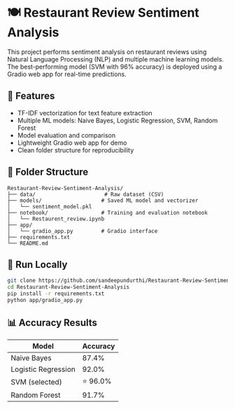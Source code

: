# 🍽️ Restaurant Review Sentiment Analysis

This project performs sentiment analysis on restaurant reviews using Natural Language Processing (NLP) and multiple machine learning models. The best-performing model (SVM with 96% accuracy) is deployed using a Gradio web app for real-time predictions.

## 🧠 Features
- TF-IDF vectorization for text feature extraction
- Multiple ML models: Naive Bayes, Logistic Regression, SVM, Random Forest
- Model evaluation and comparison
- Lightweight Gradio web app for demo
- Clean folder structure for reproducibility

## 📁 Folder Structure
```
Restaurant-Review-Sentiment-Analysis/
├── data/                      # Raw dataset (CSV)
├── models/                   # Saved ML model and vectorizer
│   └── sentiment_model.pkl
├── notebook/                 # Training and evaluation notebook
│   └── Restaurent_review.ipynb
├── app/
│   └── gradio_app.py         # Gradio interface
├── requirements.txt
└── README.md
```
## 🚀 Run Locally

```bash
git clone https://github.com/sandeepundurthi/Restaurant-Review-Sentiment-Analysis.git
cd Restaurant-Review-Sentiment-Analysis
pip install -r requirements.txt
python app/gradio_app.py
```

## 📊 Accuracy Results

| Model               | Accuracy |
|--------------------|----------|
| Naive Bayes        | 87.4%    |
| Logistic Regression| 92.0%    |
| SVM (selected)     | ⭐ 96.0% |
| Random Forest      | 91.7%    |
